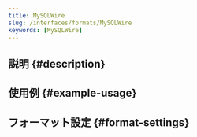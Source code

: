 ```yaml
---
title: MySQLWire
slug: /interfaces/formats/MySQLWire
keywords: [MySQLWire]
---
```


## 説明 {#description}

## 使用例 {#example-usage}

## フォーマット設定 {#format-settings}
